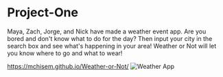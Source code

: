 # Project-One

Maya, Zach, Jorge, and Nick have made a weather event app. Are you bored and don't know what to do for the day? Then input your city in the search box and see what's happening in your area! Weather or Not will let you know where to go and what to wear!

https://mchisem.github.io/Weather-or-Not/
![Weather App](https://imgur.com/VAktbMa.png)
